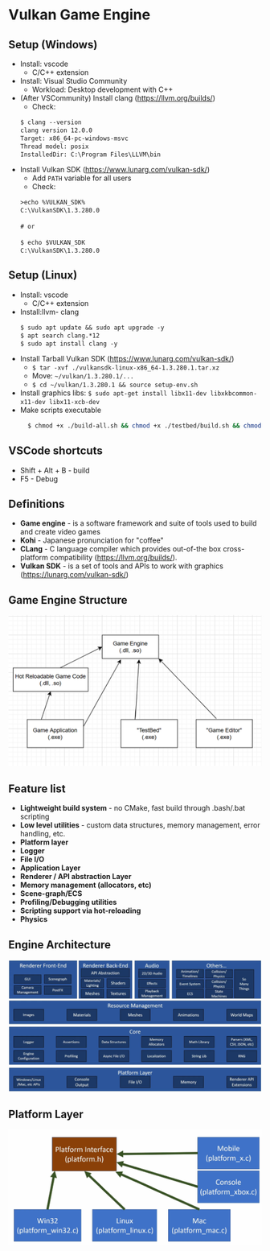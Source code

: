 # Vulkan Game Engine

## Setup (Windows)
- Install: vscode
    - C/C++ extension
- Install: Visual Studio Community
    - Workload: Desktop development with C++
- (After VSCommunity) Install clang (https://llvm.org/builds/)
    - Check:
    ```
    $ clang --version
    clang version 12.0.0
    Target: x86_64-pc-windows-msvc
    Thread model: posix
    InstalledDir: C:\Program Files\LLVM\bin
    ```
- Install Vulkan SDK (https://www.lunarg.com/vulkan-sdk/)
    - Add `PATH` variable for all users
    - Check:
    ```
    >echo %VULKAN_SDK%                                                                                       C:\VulkanSDK\1.3.280.0 

    # or
    
    $ echo $VULKAN_SDK
    C:\VulkanSDK\1.3.280.0
    ```

## Setup (Linux)
- Install: vscode
    - C/C++ extension
- Install:llvm- clang
  ```
  $ sudo apt update && sudo apt upgrade -y
  $ apt search clang.*12
  $ sudo apt install clang -y
  ```
- Install Tarball Vulkan SDK (https://www.lunarg.com/vulkan-sdk/)
  - `$ tar -xvf ./vulkansdk-linux-x86_64-1.3.280.1.tar.xz`
  - Move: `~/vulkan/1.3.280.1/...`
  - `$ cd ~/vulkan/1.3.280.1 && source setup-env.sh`
- Install graphics libs: `$ sudo apt-get install libx11-dev libxkbcommon-x11-dev libx11-xcb-dev`
- Make scripts executable 
  ```sh
    $ chmod +x ./build-all.sh && chmod +x ./testbed/build.sh && chmod +x ./engine/build.sh
  ```

## VSCode shortcuts
- Shift + Alt + B - build
- F5 - Debug

## Definitions
- **Game engine** - is a software framework and suite of tools used to build and create video games
- **Kohi** - Japanese pronunciation for "coffee" 
- **CLang** - C language compiler which provides out-of-the box cross-platform compatibility (https://llvm.org/builds/).
- **Vulkan SDK** - is a set of tools and APIs to work with graphics (https://lunarg.com/vulkan-sdk/)

## Game Engine Structure
![](./forReadme/GEStructure.png)

## Feature list
- **Lightweight build system** - no CMake, fast build through .bash/.bat scripting
- **Low level utilities** - custom data structures, memory management, error handling, etc.
- **Platform layer**
- **Logger**
- **File I/O**
- **Application Layer**
- **Renderer / API abstraction Layer**
- **Memory management (allocators, etc)**
- **Scene-graph/ECS**
- **Profiling/Debugging utilities**
- **Scripting support via hot-reloading**
- **Physics**

## Engine Architecture
![](./forReadme/EngineArchitecture.png)

## Platform Layer
![](./forReadme/PlatformLayer.png)
